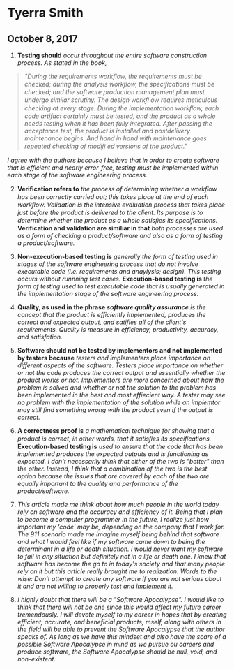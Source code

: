 # Tyerra Smith  
## October 8, 2017  

1. **Testing should** _occur throughout the entire software construction process. As stated in the book,_
> _"During the requirements workflow, the requirements must be checked; during the analysis workﬂow, the_ 
> _speciﬁcations must be checked; and the software production management plan must undergo similar scrutiny._ 
> _The design workﬂ ow requires meticulous checking at every stage. During the implementation workﬂow, each_ 
> _code artifact certainly must be tested; and the product as a whole needs testing when it has been fully integrated._ 
> _After passing the acceptance test, the product is installed and postdelivery maintenance begins. And hand in hand with_ 
> _maintenance goes repeated checking of modiﬁ ed versions of the product."_  

_I agree with the authors because I believe that in order to create software that is efficient and nearly error-free,_ 
_testing must be implemented within each stage of the software engineering process._  

2. **Veriﬁcation refers to** _the process of determining whether a workﬂow has been correctly carried out; this takes place_ 
_at the end of each workﬂow. Validation is the intensive evaluation process that takes place just before the product is_ 
_delivered to the client. Its purpose is to determine whether the product as a whole satisﬁes its speciﬁcations._ 
**Verification and validation are similiar in that** _both processes are used as a form of checking a product/software and also_ 
_as a form of testing a product/software._  

3. **Non-execution-based testing is** _generally the form of testing used in stages of the software engineering process that do not_ 
_involve executable code (i.e. requirements and anaylysis; design). This testing occurs without runnning test cases._ **Execution-based testing is** 
_the form of testing used to test executable code that is usually generated in the implementation stage of the software engineering process._   

4. **Quality, as used in the phrase _software quality assurance_** _is the concept that the product is efficiently implemented, produces the correct_ 
_and expected output, and satifies all of the client's requirements. Quality is measure in efficiency, productivity, accuracy, and satisfation._  

5. **Software should not be tested by implementors and not implemented by testers because** _testers and implementers place importance on different_ 
_aspects of the software. Testers place importance on whether or not the code produces the correct output and essentially whether the product works or not._ 
_Implementors are more concerned about how the problem is solved and whether or not the solution to the problem has been implemented in the best and most effiecient way._ 
_A tester may see no problem with the implementation of the solution while an implemtor may still find something wrong with the product even if the output is correct._  

6. **A correctness proof is** _a mathematical technique for showing that a product is correct, in other words, that it satisﬁes its speciﬁcations._ **Execution-based testing is** 
_used to ensure that the code that has been implemented produces the expected outputs and is functioning as expected. I don't necessarily think that either of the two is "better"_ 
_than the other. Instead, I think that a combination of the two is the best option because the issues that are covered by each of the two are equally important to the quality and_ 
_performance of the product/software._  

7. _This article made me think about how much people in the world today rely on software and the accuracy and efficiency of it. Being that I plan to become a computer programmer in_ 
_the future, I realize just how important my 'code' may be, depending on the company that I work for. The 911 scenario made me imagine myself being behind that software and what I_ 
_would feel like if my software came down to being the determinant in a life or death situation. I would never want my software to fail in any situation but definitely not in a life_ 
_or death one. I knew that software has become the go to in today's society and that many people rely on it but this article really brought me to realization. Words to the wise: Don't_ 
_attempt to create any software if you are not serious about it and are not willing to properly test and implement it._  

8. _I highly doubt that there will be a "Software Apocalypse". I would like to think that there will not be one since this would affect my future career tremendously. I will devote myself_ 
_to my career in hopes that by creating efficient, accurate, and beneficial products, mself, along with others in the field will be able to prevent the Software Apocalypse that the author_ 
_speaks of. As long as we have this mindset and also have the scare of a possible Software Apocalypse in mind as we pursue ou careers and produce software, the Software Apocalypse should_ 
_be null, void, and non-existent._ 
